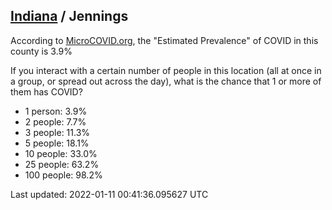 
## [Indiana](/united-states/indiana) / Jennings

According to [MicroCOVID.org](http://microcovid.org),
the "Estimated Prevalence" of COVID in this county is 3.9%

If you interact with a certain number of people in this location
(all at once in a group, or spread out across the day), what is the chance that
1 or more of them has COVID?

- 1 person: 3.9%
- 2 people: 7.7%
- 3 people: 11.3%
- 5 people: 18.1%
- 10 people: 33.0%
- 25 people: 63.2%
- 100 people: 98.2%

Last updated: 2022-01-11 00:41:36.095627 UTC
